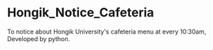 # Hongik_Notice_Cafeteria
To notice about Hongik University's cafeteria menu at every 10:30am, Developed by python.
